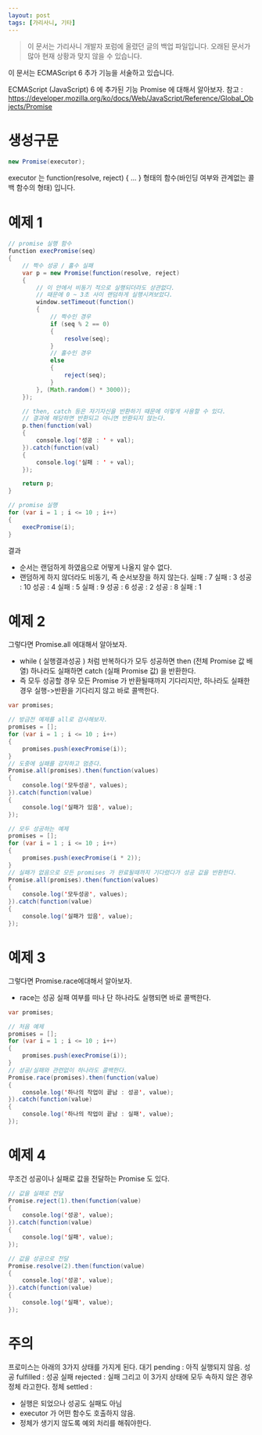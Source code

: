 ```yaml
---
layout: post
tags: [가리사니, 기타]
---
```


> 이 문서는 가리사니 개발자 포럼에 올렸던 글의 백업 파일입니다.
오래된 문서가 많아 현재 상황과 맞지 않을 수 있습니다.



이 문서는 ECMAScript 6 추가 기능을 서술하고 있습니다.


ECMAScript (JavaScript) 6 에 추가된 기능 Promise 에 대해서 알아보자.
참고 : https://developer.mozilla.org/ko/docs/Web/JavaScript/Reference/Global_Objects/Promise


# 생성구문
``` java
new Promise(executor);
```
executor 는 function(resolve, reject) { ... } 형태의 함수(바인딩 여부와 관계없는 콜백 함수의 형태) 입니다.


# 예제 1
``` java
// promise 실행 함수
function execPromise(seq)
{
	// 짝수 성공 / 홀수 실패
	var p = new Promise(function(resolve, reject)
	{
		// 이 안에서 비동기 적으로 실행되더라도 상관없다.
		// 때문에 0 ~ 3초 사이 랜덤하게 실행시켜보았다.
		window.setTimeout(function()
		{
			// 짝수인 경우
			if (seq % 2 == 0)
			{
				resolve(seq);
			}
			// 홀수인 경우
			else
			{
				reject(seq);
			}
		}, (Math.random() * 3000));
	});

	// then, catch 등은 자기자신을 반환하기 때문에 이렇게 사용할 수 있다.
	// 결과에 해당하면 반환되고 아니면 반환되지 않는다.
	p.then(function(val)
	{
		console.log('성공 : ' + val);
	}).catch(function(val)
	{
		console.log('실패 : ' + val);
	});

	return p;
}

// promise 실행
for (var i = 1 ; i <= 10 ; i++)
{
	execPromise(i);
}
```
결과
- 순서는 랜덤하게 하였음으로 어떻게 나올지 알수 없다.
- 랜덤하게 하지 않더라도 비동기, 즉 순서보장을 하지 않는다.
실패 : 7
실패 : 3
성공 : 10
성공 : 4
실패 : 5
실패 : 9
성공 : 6
성공 : 2
성공 : 8
실패 : 1


# 예제 2
그렇다면 Promise.all 에대해서 알아보자.
- while ( 실행결과성공 ) 처럼 반복하다가 모두 성공하면 then (전체 Promise 값 배열) 하나라도 실패하면 catch (실패 Promise 값) 을 반환한다.
- 즉 모두 성공할 경우 모든 Promise 가 반환될때까지 기다리지만, 하나라도 실패한 경우 실행->반환을 기다리지 않고 바로 콜백한다.
``` java
var promises;

// 방금전 예제를 all로 검사해보자.
promises = [];
for (var i = 1 ; i <= 10 ; i++)
{
	promises.push(execPromise(i));
}
// 도중에 실패를 감지하고 멈춘다.
Promise.all(promises).then(function(values)
{
	console.log('모두성공', values);
}).catch(function(value)
{
	console.log('실패가 있음', value);
});

// 모두 성공하는 예제
promises = [];
for (var i = 1 ; i <= 10 ; i++)
{
	promises.push(execPromise(i * 2));
}
// 실패가 없음으로 모든 promises 가 완료될때까지 기다렸다가 성공 값을 반환한다.
Promise.all(promises).then(function(values)
{
	console.log('모두성공', values);
}).catch(function(value)
{
	console.log('실패가 있음', value);
});
```


# 예제 3
그렇다면 Promise.race에대해서 알아보자.
- race는 성공 실패 여부를 떠나 단 하나라도 실행되면 바로 콜백한다.
``` java
var promises;

// 처음 예제
promises = [];
for (var i = 1 ; i <= 10 ; i++)
{
	promises.push(execPromise(i));
}
// 성공/실패와 관련없이 하나라도 콜백한다.
Promise.race(promises).then(function(value)
{
	console.log('하나의 작업이 끝남 : 성공', value);
}).catch(function(value)
{
	console.log('하나의 작업이 끝남 : 실패', value);
});
```


# 예제 4
무조건 성공이나 실패로 값을 전달하는 Promise 도 있다.
``` java
// 값을 실패로 전달
Promise.reject(1).then(function(value)
{
	console.log('성공', value);
}).catch(function(value)
{
	console.log('실패', value);
});

// 값을 성공으로 전달
Promise.resolve(2).then(function(value)
{
	console.log('성공', value);
}).catch(function(value)
{
	console.log('실패', value);
});
```


# 주의
프로미스는 아래의 3가지 상태를 가지게 된다.
대기 pending : 아직 실행되지 않음.
성공 fulfilled : 성공
실패 rejected : 실패
그리고 이 3가지 상태에 모두 속하지 않은 경우 정체 라고한다.
정체 settled :
- 실행은 되었으나 성공도 실패도 아님
- executor 가 어떤 함수도 호출하지 않음.
- 정체가 생기지 않도록 예외 처리를 해줘야한다.